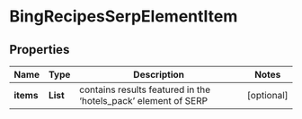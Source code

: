 # BingRecipesSerpElementItem


## Properties

| Name | Type | Description | Notes |
|------------ | ------------- | ------------- | -------------|
**items** | **List<RecipesElement>** | contains results featured in the ‘hotels_pack’ element of SERP |[optional]|